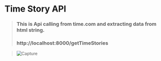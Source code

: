 # Time Story API

>### This is Api calling from time.com and extracting data from html string.
>### http://localhost:8000/getTimeStories


>![Capture](https://github.com/anmol0001/TimeApi/assets/78845555/465e4305-9e01-4138-9dbf-c0b5dfb2e8d4)




